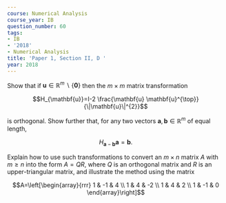 ```yaml
---
course: Numerical Analysis
course_year: IB
question_number: 60
tags:
- IB
- '2018'
- Numerical Analysis
title: 'Paper 1, Section II, D '
year: 2018
---
```




Show that if $\mathbf{u} \in \mathbb{R}^{m} \backslash\{\mathbf{0}\}$ then the $m \times m$ matrix transformation

$$H_{\mathbf{u}}=I-2 \frac{\mathbf{u} \mathbf{u}^{\top}}{\|\mathbf{u}\|^{2}}$$

is orthogonal. Show further that, for any two vectors $\mathbf{a}, \mathbf{b} \in \mathbb{R}^{m}$ of equal length,

$$H_{\mathbf{a}-\mathbf{b}} \mathbf{a}=\mathbf{b} .$$

Explain how to use such transformations to convert an $m \times n$ matrix $A$ with $m \geqslant n$ into the form $A=Q R$, where $Q$ is an orthogonal matrix and $R$ is an upper-triangular matrix, and illustrate the method using the matrix

$$A=\left[\begin{array}{rrr}
1 & -1 & 4 \\
1 & 4 & -2 \\
1 & 4 & 2 \\
1 & -1 & 0
\end{array}\right]$$
